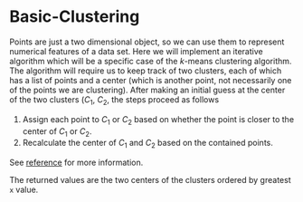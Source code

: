 # Basic-Clustering

Points are just a two dimensional object, so we can use them to represent numerical features of a data set.  Here we will implement an iterative algorithm  which will be a specific case of the  $k$-means clustering algorithm.  The algorithm will require us to keep track of two clusters, each of which has a list of points and a center (which is another point, not necessarily one of the points we are clustering).  After making an initial guess at the center of the two clusters ($C_1$, $C_2$, the steps proceed as follows

1. Assign each point to $C_1$ or $C_2$ based on whether the point is closer to the center of $C_1$ or $C_2$.
2. Recalculate the center of $C_1$ and $C_2$ based on the contained points.

See [reference](https://en.wikipedia.org/wiki/K-means_clustering#Standard_algorithm) for more information.

The returned values are  the two centers of the clusters ordered by greatest `x` value.  

